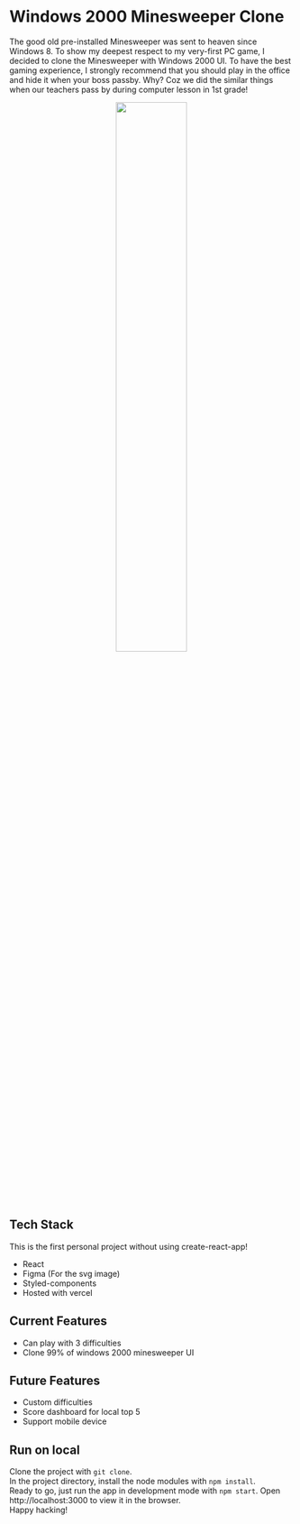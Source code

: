 # Windows 2000 Minesweeper Clone


The good old pre-installed Minesweeper was sent to heaven since Windows 8. To show my deepest respect to my very-first PC game, I decided to clone the Minesweeper with Windows 2000 UI. To have the best gaming experience, I strongly recommend that you should play in the office and hide it when your boss passby. Why? Coz we did the similar things when our teachers pass by during computer lesson in 1st grade!

<p align="center" width="100%">
    <img width="50%" src="https://user-images.githubusercontent.com/76840950/148673569-978e3b31-3699-4e78-a956-acb3b4c93693.png"> 
</p>

## Tech Stack


This is the first personal project without using create-react-app!

- React
- Figma (For the svg image)
- Styled-components
- Hosted with vercel

## Current Features


- Can play with 3 difficulties
- Clone 99% of windows 2000 minesweeper UI

## Future Features


- Custom difficulties
- Score dashboard for local top 5
- Support mobile device

## Run on local


Clone the project with `git clone`.  
In the project directory, install the node modules with `npm install`.  
Ready to go, just run the app in development mode with `npm start`. Open http://localhost:3000 to view it in the browser.  
Happy hacking!
